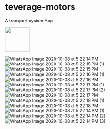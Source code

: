 # teverage-motors
A transport system App

<img src="https://user-images.githubusercontent.com/39368095/99198436-f262b700-2798-11eb-8567-c79e1635cef5.jpeg" width="80">

![WhatsApp Image 2020-10-08 at 5 22 14 PM](https://user-images.githubusercontent.com/39368095/99198436-f262b700-2798-11eb-8567-c79e1635cef5.jpeg)
![WhatsApp Image 2020-10-08 at 5 22 15 PM (1)](https://user-images.githubusercontent.com/39368095/99198437-f42c7a80-2798-11eb-9046-cffcdebccb4c.jpeg)
![WhatsApp Image 2020-10-08 at 5 22 15 PM](https://user-images.githubusercontent.com/39368095/99198438-f55da780-2798-11eb-85e2-84885f44095a.jpeg)
![WhatsApp Image 2020-10-08 at 5 22 16 PM (1)](https://user-images.githubusercontent.com/39368095/99198439-f5f63e00-2798-11eb-8015-e7b0b745908e.jpeg)
![WhatsApp Image 2020-10-08 at 5 22 16 PM](https://user-images.githubusercontent.com/39368095/99198440-f68ed480-2798-11eb-90ad-f73d2a459fba.jpeg)
![WhatsApp Image 2020-10-08 at 5 22 17 PM (1)](https://user-images.githubusercontent.com/39368095/99198442-f7276b00-2798-11eb-85c9-92e66cd6e901.jpeg)
![WhatsApp Image 2020-10-08 at 5 22 17 PM (2)](https://user-images.githubusercontent.com/39368095/99198444-f7c00180-2798-11eb-8ddd-5d89c7bc63a6.jpeg)
![WhatsApp Image 2020-10-08 at 5 22 17 PM](https://user-images.githubusercontent.com/39368095/99198445-f8589800-2798-11eb-9b26-be55307d6dd4.jpeg)
![WhatsApp Image 2020-10-08 at 5 22 18 PM (1)](https://user-images.githubusercontent.com/39368095/99198447-f8f12e80-2798-11eb-86d0-cf3925a45414.jpeg)
![WhatsApp Image 2020-10-08 at 5 22 18 PM](https://user-images.githubusercontent.com/39368095/99198449-f989c500-2798-11eb-815f-43e405e497ea.jpeg)
![WhatsApp Image 2020-10-08 at 5 22 14 PM (1)](https://user-images.githubusercontent.com/39368095/99198451-fa225b80-2798-11eb-9a15-e0985a7e5034.jpeg)
![WhatsApp Image 2020-10-08 at 5 22 14 PM (2)](https://user-images.githubusercontent.com/39368095/99198454-fabaf200-2798-11eb-8d60-9129190abcfd.jpeg)
![WhatsApp Image 2020-10-08 at 5 22 14 PM (3)](https://user-images.githubusercontent.com/39368095/99198457-fb538880-2798-11eb-87d0-5e07877eedeb.jpeg)

